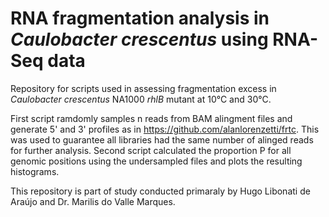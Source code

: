 # RNA fragmentation analysis in *Caulobacter crescentus* using RNA-Seq data

Repository for scripts used in assessing fragmentation excess in  *Caulobacter crescentus* NA1000 *rhlB* mutant at 10°C and 30°C.

First script ramdomly samples n reads from BAM alingment files and generate 5' and 3' profiles as in https://github.com/alanlorenzetti/frtc. This was used to guarantee all libraries had the same number of alinged reads for further analysis. Second script calculated the proportion P for all genomic positions using the undersampled files and plots the resulting histograms.

This repository is part of study conducted primaraly by Hugo Libonati de Araújo and Dr. Marilis do Valle Marques.
